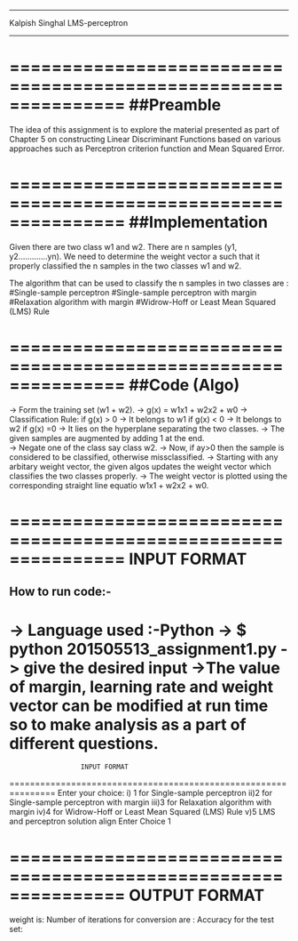 ____________________________________________________________________________________________________________________________________________

Kalpish Singhal
LMS-perceptron
____________________________________________________________________________________________________________________________________________
===============================================================
##Preamble
===============================================================
The idea of this assignment is to explore the material presented as part of Chapter 5 on constructing Linear Discriminant Functions based on various approaches such as Perceptron criterion function and Mean Squared Error.


===============================================================
##Implementation
===============================================================
Given there are two class w1 and w2. 
There are n samples (y1, y2.............yn).
We need to determine the weight vector a such that it properly classified the n samples in the two classes w1 and w2.

The algorithm that can be used to classify the n samples in two classes are :
	#Single-sample perceptron
	#Single-sample perceptron with margin
	#Relaxation algorithm with margin
	#Widrow-Hoff or Least Mean Squared (LMS) Rule

===============================================================
##Code (Algo)
===============================================================
-> Form the training set (w1 + w2).
-> g(x) = w1x1 + w2x2 + w0 
-> Classification Rule:
	if g(x) > 0 -> It belongs to w1
	if g(x) < 0 -> It belongs to w2
	if g(x) =0 -> It lies on the hyperplane separating the two classes.
-> The given samples are augmented by adding 1 at the end.	
-> Negate one of the class say class w2.
-> Now, if ay>0 then the sample is considered to be classified, otherwise missclassified.
-> Starting with any arbitary weight vector, the given algos updates the weight vector which classifies the two classes properly.
-> The weight vector is plotted using the corresponding straight line equatio w1x1 + w2x2 + w0.

===============================================================
                      INPUT FORMAT
===============================================================
## How to run code:-
-> Language used :-Python
-> $ python 201505513_assignment1.py
-> give the desired input
->The value of margin, learning rate and weight vector can be modified at run time so to make analysis as a part of different questions.
===============================================================
                      INPUT FORMAT
===============================================================
Enter your choice: 
i) 1 for Single-sample perceptron 
ii)2 for Single-sample perceptron with margin 
iii)3 for Relaxation algorithm with margin 
iv)4 for Widrow-Hoff or Least Mean Squared (LMS) Rule
v)5 LMS and perceptron solution align 
Enter Choice
1

===============================================================
                      OUTPUT FORMAT
===============================================================
weight is:
Number of iterations for conversion are :
Accuracy for the test set:

